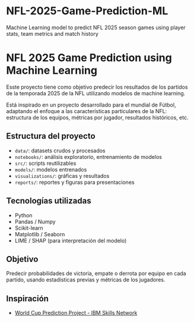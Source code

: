 # NFL-2025-Game-Prediction-ML
Machine Learning model to predict NFL 2025 season games using player stats, team metrics and match history

# NFL 2025 Game Prediction using Machine Learning

Esste proyecto tiene como objetivo predecir los resultados de los partidos de la temporada 2025 de la NFL utilizando modelos de machine learning.

Está inspirado en un proyecto desarrollado para el mundial de Fútbol, adaptando el enfoque a las características particulares de la NFL: estructura de los equipos, métricas por jugador, resultados históricos, etc.

## Estructura del proyecto
- `data/`: datasets crudos y procesados
- `notebooks/`: análisis exploratorio, entrenamiento de modelos
- `src/`: scripts reutilizables
- `models/`: modelos entrenados
- `visualizations/`: gráficas y resultados
- `reports/`: reportes y figuras para presentaciones

## Tecnologías utilizadas
- Python
- Pandas / Numpy
- Scikit-learn
- Matplotlib / Seaborn
- LIME / SHAP (para interpretación del modelo)

## Objetivo
Predecir probabilidades de victoria, empate o derrota por equipo en cada partido, usando estadísticas previas y métricas de los jugadores.

## Inspiración
- [World Cup Prediction Project - IBM Skills Network](https://skills.yourlearning.ibm.com/activity/SN-COURSE-V1:IBM+GPXX0TUZEN+V1)
